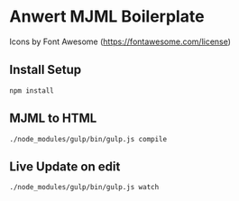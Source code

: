 # Anwert MJML Boilerplate

Icons by Font Awesome (https://fontawesome.com/license)

## Install Setup

`npm install`


## MJML to HTML

`./node_modules/gulp/bin/gulp.js compile`


## Live Update on edit

`./node_modules/gulp/bin/gulp.js watch`
